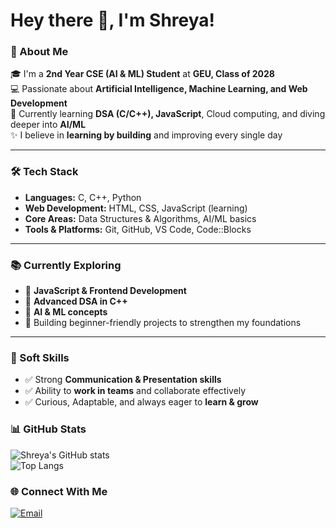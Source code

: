 # Hey there 👋, I'm Shreya!  

### 🚀 About Me  
🎓 I'm a **2nd Year CSE (AI & ML) Student** at **GEU, Class of 2028**  
💻 Passionate about **Artificial Intelligence, Machine Learning, and Web Development**  
🌱 Currently learning **DSA (C/C++), JavaScript**, Cloud computing, and diving deeper into **AI/ML**  
✨ I believe in **learning by building** and improving every single day  

---

### 🛠 Tech Stack  
- **Languages:** C, C++, Python  
- **Web Development:** HTML, CSS, JavaScript (learning)  
- **Core Areas:** Data Structures & Algorithms, AI/ML basics  
- **Tools & Platforms:** Git, GitHub, VS Code, Code::Blocks  

---

### 📚 Currently Exploring  
- 🔹 **JavaScript & Frontend Development**  
- 🔹 **Advanced DSA in C++**  
- 🔹 **AI & ML concepts**  
- 🔹 Building beginner-friendly projects to strengthen my foundations  

---

### 🌟 Soft Skills  
- ✅ Strong **Communication & Presentation skills**  
- ✅ Ability to **work in teams** and collaborate effectively  
- ✅ Curious, Adaptable, and always eager to **learn & grow**


### 📊 GitHub Stats  
![Shreya's GitHub stats](https://github-readme-stats.vercel.app/api?username=Shreyamarar25&show_icons=true&theme=radical)  
![Top Langs](https://github-readme-stats.vercel.app/api/top-langs/?username=Shreyamarar25&layout=compact&theme=radical)  

### 🌐 Connect With Me  
 [![Email](https://img.shields.io/badge/Email-D14836?logo=gmail&logoColor=white)](mailto:shreyamarar20@gmail.com)  


